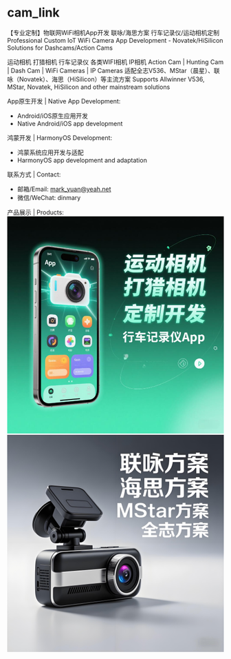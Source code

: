 # cam_link
【专业定制】物联网WiFi相机App开发 联咏/海思方案 行车记录仪/运动相机定制
Professional Custom IoT WiFi Camera App Development - Novatek/HiSilicon Solutions for Dashcams/Action Cams

运动相机 打猎相机 行车记录仪 各类WIFI相机 IP相机
Action Cam | Hunting Cam | Dash Cam | WiFi Cameras | IP Cameras
适配全志V536、MStar（晨星）、联咏（Novatek）、海思（HiSilicon）等主流方案
Supports Allwinner V536, MStar, Novatek, HiSilicon and other mainstream solutions

App原生开发 | Native App Development:
- Android/iOS原生应用开发
- Native Android/iOS app development

鸿蒙开发 | HarmonyOS Development:
- 鸿蒙系统应用开发与适配
- HarmonyOS app development and adaptation

联系方式 | Contact:
- 邮箱/Email: mark_yuan@yeah.net
- 微信/WeChat: dinmary

产品展示 | Products:
![产品图片1 | Product Image 1](pic_1.jpeg)
![产品图片2 | Product Image 2](pic_2.jpeg)
